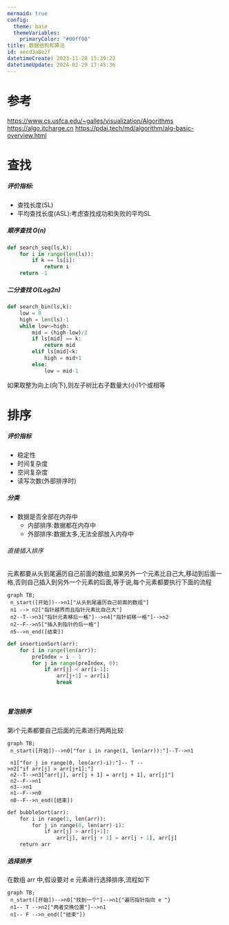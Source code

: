 ```yaml
---
mermaid: true
config:
  theme: base
  themeVariables:
    primaryColor: "#00ff00"
title: 数据结构和算法
id: aecd3a8e2f
datetimeCreate: 2023-11-28 15:39:22
datetimeUpdate: 2024-02-29 17:45:36
---
```

# 参考
https://www.cs.usfca.edu/~galles/visualization/Algorithms
https://algo.itcharge.cn
https://pdai.tech/md/algorithm/alg-basic-overview.html
# 查找 
##### 评价指标:
- 查找长度(SL)
- 平均查找长度(ASL):考虑查找成功和失败的平均SL

##### 顺序查找 O(n)
```python
def search_seq(ls,k):
	for i in range(len(ls)):
		if k == ls[i]:
			return i
	return -1
```

##### 二分查找 O(Log2n)
```python
def search_bin(ls,k):
	low = 0
	high = len(ls)-1
	while low<=high:
		mid = (high-low)/2
		if ls[mid] == k:
			return mid
		elif ls[mid]<k:
			high = mid+1
		else:
			low = mid-1
```
如果取整为向上(向下),则左子树比右子数量大(小)1个或相等
# 排序
##### 评价指标
- 稳定性
- 时间复杂度
- 空间复杂度
- 读写次数(外部排序时)
##### 分类
- 数据是否全部在内存中
	- 内部排序:数据都在内存中
	- 外部排序:数据太多,无法全部放入内存中

###### 直接插入排序
元素都要从头到尾遍历自己前面的数组,如果另外一个元素比自己大,移动到后面一格,否则自己插入到另外一个元素的后面,等于说,每个元素都要执行下面的流程
```mermaid 
graph TB;
 n_start([开始])-->n1["从头到尾遍历自己前面的数组"]
 n1 --> n2["指针越界而且指针元素比自己大"]
 n2--T-->n3["指针元素移后一格"]-->n4["指针前移一格"]-->n2
 n2--F-->n5["插入到指针的后一格"]
 n5-->n_end([结束])
```

```python
def insertionSort(arr):
	for i in range(len(arr)):
		preIndex = i - 1
		for j in range(preIndex, 0):
			if arr[j] < arr[i-1]:
				arr[j+1] = arr[i]
				break
				
	
```

##### 冒泡排序
第i个元素都要自己后面的元素进行两两比较
```mermaid 
graph TB;
 n_start([开始])-->n0["for i in range(1, len(arr)):"]--T-->n1
 
 n1["for j in range(0, len(arr)-i):"]-- T -->n2["if arr[j] > arr[j+1]:"]
 n2--T-->n3["arr[j], arr[j + 1] = arr[j + 1], arr[j]"]
 n2--F-->n1
 n3-->n1
 n1--F-->n0
 n0--F-->n_end([结束])
```
```python
def bubbleSort(arr):  
    for i in range(1, len(arr)):  
        for j in range(0, len(arr)-i):  
            if arr[j] > arr[j+1]:  
                arr[j], arr[j + 1] = arr[j + 1], arr[j]  
    return arr
```

##### 选择排序
在数组 arr 中,假设要对 e 元素进行选择排序,流程如下
```mermaid 
graph TB;
 n_start([开始])-->n0["找到一个"]-->n1{"遍历指针指向 e "}
 n1-- T -->n2["两者交换位置"]-->n1
 n1-- F -->n_end(["结束"])
```